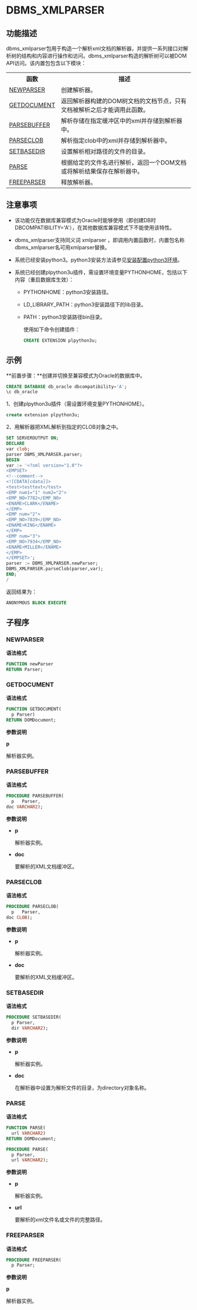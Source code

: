 # DBMS_XMLPARSER

## 功能描述

dbms_xmlparser包用于构造一个解析xml文档的解析器，并提供一系列接口对解析树的结构和内容进行操作和访问。dbms_xmlparser构造的解析树可以被DOM API访问。该内置包包含以下模块：

<table>
<tr>
<th>函数</th>
<th>描述</th>
</tr>
<tr>
<td><a href="#XMLNEWPARSER">NEWPARSER</a></td>
<td>创建解析器。</td>
</tr>
<tr>
<td><a href="#XMLGETDOCUMENT">GETDOCUMENT</a></td>
<td>返回解析器构建的DOM树文档的文档节点，只有文档被解析之后才能调用此函数。</td>
</tr>
<tr>
<td><a href="#XMLPARSEBUFFER">PARSEBUFFER</a></td>
<td>解析存储在指定缓冲区中的xml并存储到解析器中。</td>
</tr>
<tr>
<td><a href="#XMLPARSECLOB">PARSECLOB</a></td>
<td>解析指定clob中的xml并存储到解析器中。</td>
<tr>
<td><a href="#XMLSETBASEDIR">SETBASEDIR</a></td>
<td>设置解析相对路径的文件的目录。</td>
 <tr>
<td><a href="#XMLPARSE">PARSE</a></td>
<td>根据给定的文件名进行解析，返回一个DOM文档或将解析结果保存在解析器中。</td>
<tr>
<td><a href="#XMLFREEPARSER">FREEPARSER</a></td>
<td>释放解析器。</td>
</table>

## 注意事项

- 该功能仅在数据库兼容模式为Oracle时能够使用（即创建DB时DBCOMPATIBILITY='A'），在其他数据库兼容模式下不能使用该特性。

- dbms_xmlparser支持同义词 xmlparser ，即调用内置函数时，内置包名称 dbms_xmlparser名可用xmlparser替换。

- 系统已经安装python3。python3安装方法请参见[安装配置python3环境](安装配置python3环境.md)。

- 系统已经创建plpython3u插件，需设置环境变量PYTHONHOME，包括以下内容（重启数据库生效）：

  - PYTHONHOME：python3安装路径。

  - LD_LIBRARY_PATH：python3安装路径下的lib目录。

  - PATH：python3安装路径bin目录。

    使用如下命令创建插件：

    ```sql
    CREATE EXTENSION plpython3u;
    ```

## 示例

**前置步骤：**创建并切换至兼容模式为Oracle的数据库中。

```sql
CREATE DATABASE db_oracle dbcompatibility='A';    
\c db_oracle
```

1、创建plpython3u插件（需设置环境变量PYTHONHOME）。

```sql
create extension plpython3u;
```

2、用解析器把XML解析到指定的CLOB对象之中。

```sql
SET SERVEROUTPUT ON;
DECLARE
var clob;
parser DBMS_XMLPARSER.parser;
BEGIN
var := '<?xml version="1.0"?>
<EMPSET>
<!--comment-->
<![CDATA[cdata]]>
<test>testtext</test>
<EMP num1="1" num2="2">
<EMP_NO>7782</EMP_NO>
<ENAME>CLARK</ENAME> 
</EMP>
<EMP num="2"> 
<EMP_NO>7839</EMP_NO>
<ENAME>KING</ENAME>
</EMP>
<EMP num="3"> 
<EMP_NO>7934</EMP_NO>
<ENAME>MILLER</ENAME>
</EMP>
</EMPSET>';
parser := DBMS_XMLPARSER.newParser;
DBMS_XMLPARSER.parseClob(parser,var);
END;
/
```

返回结果为：

```sql
ANONYMOUS BLOCK EXECUTE
```

## 子程序

### NEWPARSER<a id="XMLNEWPARSER"></a>

**语法格式**

```sql
FUNCTION newParser 
RETURN Parser; 
```

### GETDOCUMENT<a id="XMLGETDOCUMENT"></a>

**语法格式**

```sql
FUNCTION GETDOCUMENT(
  p Parser)
RETURN DOMDocument; 
```

**参数说明**

**p**

解析器实例。

### PARSEBUFFER<a id="XMLPARSEBUFFER"></a>

**语法格式**

```sql
PROCEDURE PARSEBUFFER(
  p   Parser,
doc VARCHAR2); 
```

**参数说明**

- **p**

  解析器实例。

- **doc**

  要解析的XML文档缓冲区。

### PARSECLOB<a id="XMLPARSECLOB"></a>

**语法格式**

```sql
PROCEDURE PARSECLOB(
  p   Parser,
doc CLOB);  
```

**参数说明**

- **p**

  解析器实例。

- **doc**

  要解析的XML文档缓冲区。

### SETBASEDIR<a id="XMLSETBASEDIR"></a>

**语法格式**

```sql
PROCEDURE SETBASEDIR(
  p Parser,
  dir VARCHAR2); 
```

**参数说明**

- **p**

  解析器实例。

- **doc**

  在解析器中设置为解析文件的目录，为directory对象名称。


### PARSE<a id="XMLPATSE"></a>

**语法格式**

```sql
FUNCTION PARSE(
  url VARCHAR2)
RETURN DOMDocument; 

PROCEDURE PARSE(
  p Parser,
  url VARCHAR2); 
```

**参数说明**

- **p**

  解析器实例。

- **url**

  要解析的xml文件名或文件的完整路径。

### FREEPARSER<a id="XMLFREEPARSER"></a>

**语法格式**

```sql
PROCEDURE FREEPARSER(
  p Parser; 
```

**参数说明**

**p**

解析器实例。